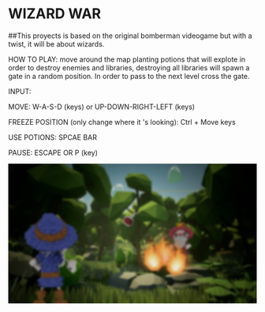 # WIZARD WAR

##This proyects is based on the original bomberman videogame but with a twist, it will be about wizards.

HOW TO PLAY: move around the map planting potions that will explote in order to destroy enemies and libraries, destroying all libraries will spawn a gate in a random position. In order to pass to the next level cross the gate. 

INPUT:

MOVE: W-A-S-D (keys) or UP-DOWN-RIGHT-LEFT (keys)

FREEZE POSITION (only change where it 's looking): Ctrl + Move keys

USE POTIONS: SPCAE BAR

PAUSE: ESCAPE OR P (key)

![This is a alt text.](/Image/Background.png "Background.")

